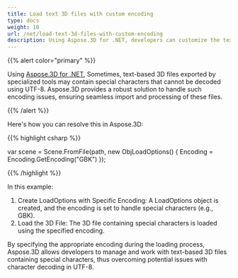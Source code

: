 ```yaml
---
title: Load text 3D files with custom encoding
type: docs
weight: 10
url: /net/load-text-3d-files-with-custom-encoding
description: Using Aspose.3D for .NET, developers can customize the text encoding for text-based 3D files.
---
```


{{% alert color="primary" %}}

Using [Aspose.3D for .NET](https://products.aspose.com/3d/net/), Sometimes, text-based 3D files exported by specialized tools may contain special characters that cannot be decoded using UTF-8. Aspose.3D provides a robust solution to handle such encoding issues, ensuring seamless import and processing of these files.

{{% /alert %}}



Here's how you can resolve this in Aspose.3D:

{{% highlight csharp %}}

var scene = Scene.FromFile(path, new ObjLoadOptions()
{
    Encoding = Encoding.GetEncoding("GBK")
});

{{% /highlight %}}

In this example:

1.   Create LoadOptions with Specific Encoding: A LoadOptions object is created, and the encoding is set to handle special characters (e.g., GBK).
1.   Load the 3D File: The 3D file containing special characters is loaded using the specified encoding.

By specifying the appropriate encoding during the loading process, Aspose.3D allows developers to manage and work with text-based 3D files containing special characters, thus overcoming potential issues with character decoding in UTF-8.
